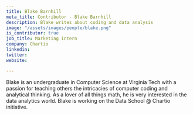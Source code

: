 ```yaml
---
title: Blake Barnhill
meta_title: Contributor - Blake Barnhill
description: Blake writes about coding and data analysis
image: "/assets/images/people/blake.png"
is_contributor: true
job_title: Marketing Intern
company: Chartio
linkedin: 
twitter: 
website: 

---
```

Blake is an undergraduate in Computer Science at Virginia Tech with a passion for teaching others the intricacies of computer coding and analytical thinking. As a lover of all things math, he is very interested in the data analytics world. Blake is working on the Data School @ Chartio initiative.